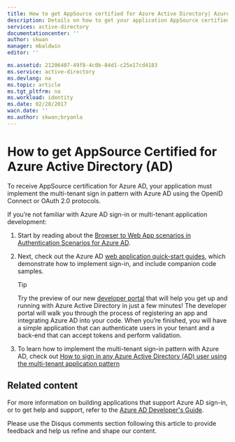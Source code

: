 ```yaml
---
title: How to get AppSource certified for Azure Active Directory| Azure
description: Details on how to get your application AppSource certified for Azure Active Directory.
services: active-directory
documentationcenter: ''
author: skwan
manager: mbaldwin
editor: ''

ms.assetid: 21206407-49f8-4c0b-84d1-c25e17cd4183
ms.service: active-directory
ms.devlang: na
ms.topic: article
ms.tgt_pltfrm: na
ms.workload: identity
ms.date: 02/28/2017
wacn.date: ''
ms.author: skwan;bryanla
---
```


# How to get AppSource Certified for Azure Active Directory (AD)
To receive AppSource certification for Azure AD, your application must implement the multi-tenant sign in pattern with Azure AD using the OpenID Connect or OAuth 2.0 protocols.  

If you’re not familiar with Azure AD sign-in or multi-tenant application development:

1. Start by reading about the [Browser to Web App scenarios in Authentication Scenarios for Azure AD][AAD-Auth-Scenarios-Browser-To-WebApp].  
2. Next, check out the Azure AD [web application quick-start guides][AAD-QuickStart-Web-Apps], which demonstrate how to implement sign-in, and include companion code samples. 

   > [!TIP]
   > Try the preview of our new [developer portal](https://identity.microsoft.com/Docs/Web) that will help you get up and running with Azure Active Directory in just a few minutes!  The developer portal will walk you through the process of registering an app and integrating Azure AD into your code.  When you’re finished, you will have a simple application that can authenticate users in your tenant and a back-end that can accept tokens and perform validation.
   > 
   > 
3. To learn how to implement the multi-tenant sign-in pattern with Azure AD, check out [How to sign in any Azure Active Directory (AD) user using the multi-tenant application pattern][AAD-Howto-Multitenant-Overview]

## Related content
For more information on building applications that support Azure AD sign-in, or to get help and support, refer to the [Azure AD Developer's Guide][AAD-Dev-Guide].

Please use the Disqus comments section following this article to provide feedback and help us refine and shape our content.

<!--Reference style links -->
[AAD-Auth-Scenarios]:./active-directory-authentication-scenarios.md
[AAD-Auth-Scenarios-Browser-To-WebApp]:./active-directory-authentication-scenarios.md#web-browser-to-web-application
[AAD-Dev-Guide]:./active-directory-developers-guide.md
[AAD-Howto-Multitenant-Overview]:./active-directory-devhowto-multi-tenant-overview.md
[AAD-QuickStart-Web-Apps]:./active-directory-developers-guide.md

<!--Image references-->
